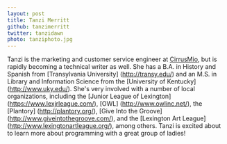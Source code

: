```yaml
---
layout: post
title: Tanzi Merritt
github: tanzimerritt
twitter: tanzidawn
photo: tanziphoto.jpg
---
```


Tanzi is the marketing and customer service engineer at [CirrusMio](http://www.cirrusmio.com/), but is rapidly becoming a technical writer as well. She has a B.A. in History and Spanish from [Transylvania University] (http://transy.edu/) and an M.S. in Library and Information Science from the [University of Kentucky] (http://www.uky.edu/). She's very involved with a number of local organizations, including the [Junior League of Lexington] (https://www.lexjrleague.com/), [OWL] (http://www.owlinc.net/), the [Plantory] (http://plantory.org/), [Give Into the Groove] (http://www.giveintothegroove.com/), and the [Lexington Art League] (http://www.lexingtonartleague.org/), among others. Tanzi is excited about to learn more about programming with a great group of ladies!
